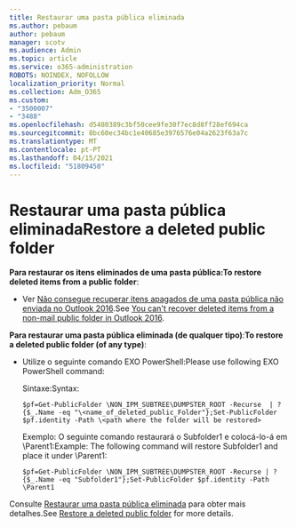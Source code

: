 ```yaml
---
title: Restaurar uma pasta pública eliminada
ms.author: pebaum
author: pebaum
manager: scotv
ms.audience: Admin
ms.topic: article
ms.service: o365-administration
ROBOTS: NOINDEX, NOFOLLOW
localization_priority: Normal
ms.collection: Adm_O365
ms.custom:
- "3500007"
- "3488"
ms.openlocfilehash: d5480389c3bf50cee9fe30f7ec8d8ff28ef694ca
ms.sourcegitcommit: 8bc60ec34bc1e40685e3976576e04a2623f63a7c
ms.translationtype: MT
ms.contentlocale: pt-PT
ms.lasthandoff: 04/15/2021
ms.locfileid: "51809450"
---
```

# <a name="restore-a-deleted-public-folder"></a><span data-ttu-id="c9a2d-102">Restaurar uma pasta pública eliminada</span><span class="sxs-lookup"><span data-stu-id="c9a2d-102">Restore a deleted public folder</span></span>

<span data-ttu-id="c9a2d-103">**Para restaurar os itens eliminados de uma pasta pública:**</span><span class="sxs-lookup"><span data-stu-id="c9a2d-103">**To restore deleted items from a public folder**:</span></span>

- <span data-ttu-id="c9a2d-104">Ver [Não consegue recuperar itens apagados de uma pasta pública não enviada no Outlook 2016](https://aka.ms/pfrec).</span><span class="sxs-lookup"><span data-stu-id="c9a2d-104">See [You can't recover deleted items from a non-mail public folder in Outlook 2016](https://aka.ms/pfrec).</span></span>
 
<span data-ttu-id="c9a2d-105">**Para restaurar uma pasta pública eliminada (de qualquer tipo)**:</span><span class="sxs-lookup"><span data-stu-id="c9a2d-105">**To restore a deleted public folder (of any type)**:</span></span> 

- <span data-ttu-id="c9a2d-106">Utilize o seguinte comando EXO PowerShell:</span><span class="sxs-lookup"><span data-stu-id="c9a2d-106">Please use following EXO PowerShell command:</span></span>

    <span data-ttu-id="c9a2d-107">Sintaxe:</span><span class="sxs-lookup"><span data-stu-id="c9a2d-107">Syntax:</span></span>

     `$pf=Get-PublicFolder \NON_IPM_SUBTREE\DUMPSTER_ROOT -Recurse  | ?{$_.Name -eq "\<name_of_deleted_public_Folder"};Set-PublicFolder $pf.identity -Path \<path where the folder will be restored>`

    <span data-ttu-id="c9a2d-108">Exemplo: O seguinte comando restaurará o Subfolder1 e colocá-lo-á em \Parent1:</span><span class="sxs-lookup"><span data-stu-id="c9a2d-108">Example: The following command will restore Subfolder1 and place it under \Parent1:</span></span>

    `$pf=Get-PublicFolder \NON_IPM_SUBTREE\DUMPSTER_ROOT -Recurse | ?{$_.Name -eq "Subfolder1"};Set-PublicFolder $pf.identity -Path \Parent1`

<span data-ttu-id="c9a2d-109">Consulte [Restaurar uma pasta pública eliminada](https://docs.microsoft.com/exchange/collaboration-exo/public-folders/restore-deleted-public-folder) para obter mais detalhes.</span><span class="sxs-lookup"><span data-stu-id="c9a2d-109">See [Restore a deleted public folder](https://docs.microsoft.com/exchange/collaboration-exo/public-folders/restore-deleted-public-folder) for more details.</span></span>
